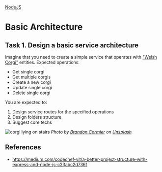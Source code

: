 [NodeJS](/nodejs)

# Basic Architecture

## Task 1. Design a basic service architecture

Imagine that you need to create a simple service that operates with ["Welsh Corgi"](https://en.wikipedia.org/wiki/Welsh_Corgi) entities.
Expected operations:

- Get single corgi
- Get multiple corgis
- Create a new corgi
- Update single corgi
- Delete single corgi

You are expected to:

1. Design service routes for the specified operations
2. Design folders structure
3. Suggest core techs

![corgi lying on stairs](https://user-images.githubusercontent.com/26161358/166637138-372a4906-c469-4b24-bef7-f4b3ee844d86.jpg)
_Photo by [Brandon Cormier](https://unsplash.com/@ghosttrooper) on [Unsplash](https://unsplash.com/photos/_jUM452ygj4)_

## References

- https://medium.com/codechef-vit/a-better-project-structure-with-express-and-node-js-c23abc2d736f

